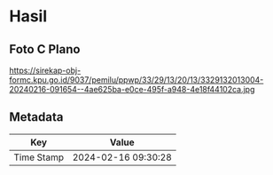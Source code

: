 # Hasil

## Foto C Plano

https://sirekap-obj-formc.kpu.go.id/9037/pemilu/ppwp/33/29/13/20/13/3329132013004-20240216-091654--4ae625ba-e0ce-495f-a948-4e18f44102ca.jpg


## Metadata

| Key        | Value               |
| ---------- | ------------------- |
| Time Stamp | 2024-02-16 09:30:28 |



